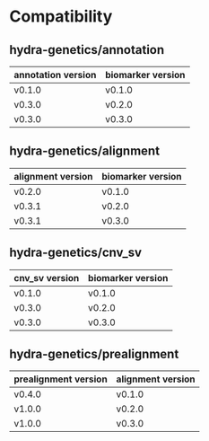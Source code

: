 # Compatibility
## hydra-genetics/annotation

| annotation version | biomarker version |
| --- | --- |
| v0.1.0 | v0.1.0 |
| v0.3.0 | v0.2.0 |
| v0.3.0 | v0.3.0 |

## hydra-genetics/alignment

| alignment version | biomarker version |
| --- | --- |
| v0.2.0 | v0.1.0 |
| v0.3.1 | v0.2.0 |
| v0.3.1 | v0.3.0 |

## hydra-genetics/cnv_sv

| cnv_sv version | biomarker version |
| --- | --- |
| v0.1.0 | v0.1.0 |
| v0.3.0 | v0.2.0 |
| v0.3.0 | v0.3.0 |

## hydra-genetics/prealignment

| prealignment version | alignment version |
| --- | --- |
| v0.4.0 | v0.1.0 |
| v1.0.0 | v0.2.0 |
| v1.0.0 | v0.3.0 |
